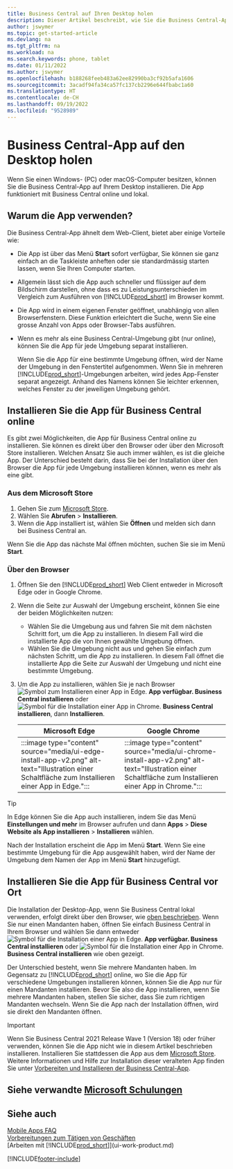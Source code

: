 ```yaml
---
title: Business Central auf Ihren Desktop holen
description: Dieser Artikel beschreibt, wie Sie die Business Central-App auf einen Windows- oder MACiOS-Desktop bekommen.
author: jswymer
ms.topic: get-started-article
ms.devlang: na
ms.tgt_pltfrm: na
ms.workload: na
ms.search.keywords: phone, tablet
ms.date: 01/11/2022
ms.author: jswymer
ms.openlocfilehash: b188268feeb483a62ee82990ba3cf92b5afa1606
ms.sourcegitcommit: 3acadf94fa34ca57fc137cb2296e644fbabc1a60
ms.translationtype: HT
ms.contentlocale: de-CH
ms.lasthandoff: 09/19/2022
ms.locfileid: "9528989"
---
```

# <a name="get-business-central-desktop-app"></a>Business Central-App auf den Desktop holen

Wenn Sie einen Windows- (PC) oder macOS-Computer besitzen, können Sie die Business Central-App auf Ihrem Desktop installieren. Die App funktioniert mit Business Central online und lokal.

## <a name="why-use-the-app"></a>Warum die App verwenden?

Die Business Central-App ähnelt dem Web-Client, bietet aber einige Vorteile wie:

- Die App ist über das Menü **Start** sofort verfügbar, Sie können sie ganz einfach an die Taskleiste anheften oder sie standardmässig starten lassen, wenn Sie Ihren Computer starten.
- Allgemein lässt sich die App auch schneller und flüssiger auf dem Bildschirm darstellen, ohne dass es zu Leistungsunterschieden im Vergleich zum Ausführen von [!INCLUDE[prod_short](includes/prod_short.md)] im Browser kommt.
- Die App wird in einem eigenen Fenster geöffnet, unabhängig von allen Browserfenstern. Diese Funktion erleichtert die Suche, wenn Sie eine grosse Anzahl von Apps oder Browser-Tabs ausführen.
- Wenn es mehr als eine Business Central-Umgebung gibt (nur online), können Sie die App für jede Umgebung separat installieren.

     Wenn Sie die App für eine bestimmte Umgebung öffnen, wird der Name der Umgebung in den Fenstertitel aufgenommen. Wenn Sie in mehreren [!INCLUDE[prod_short](includes/prod_short.md)]-Umgebungen arbeiten, wird jedes App-Fenster separat angezeigt. Anhand des Namens können Sie leichter erkennen, welches Fenster zu der jeweiligen Umgebung gehört.

## <a name="install-the-app-for-business-central-online"></a>Installieren Sie die App für Business Central online

Es gibt zwei Möglichkeiten, die App für Business Central online zu installieren. Sie können es direkt über den Browser oder über den Microsoft Store installieren. Welchen Ansatz Sie auch immer wählen, es ist die gleiche App. Der Unterschied besteht darin, dass Sie bei der Installation über den Browser die App für jede Umgebung installieren können, wenn es mehr als eine gibt.

### <a name="from-microsoft-store"></a>Aus dem Microsoft Store

1. Gehen Sie zum [Microsoft Store](https://go.microsoft.com/fwlink/?linkid=2182870).
2. Wählen Sie **Abrufen** > **Installieren**. 
3. Wenn die App installiert ist, wählen Sie **Öffnen** und melden sich dann bei Business Central an.

Wenn Sie die App das nächste Mal öffnen möchten, suchen Sie sie im Menü **Start**.

### <a name="from-the-browser"></a>Über den Browser

1. Öffnen Sie den [!INCLUDE[prod_short](includes/prod_short.md)] Web Client entweder in Microsoft Edge oder in Google Chrome.

2. Wenn die Seite zur Auswahl der Umgebung erscheint, können Sie eine der beiden Möglichkeiten nutzen:

   - Wählen Sie die Umgebung aus und fahren Sie mit dem nächsten Schritt fort, um die App zu installieren. In diesem Fall wird die installierte App die von Ihnen gewählte Umgebung öffnen.
   - Wählen Sie die Umgebung nicht aus und gehen Sie einfach zum nächsten Schritt, um die App zu installieren. In diesem Fall öffnet die installierte App die Seite zur Auswahl der Umgebung und nicht eine bestimmte Umgebung.

3. Um die App zu installieren, wählen Sie je nach Browser ![Symbol zum Installieren einer App in Edge.](media/ui-edge-install-app-icon.png) **App verfügbar. Business Central installieren** oder ![Symbol für die Installation einer App in Chrome.](media/ui-chrome-install-app-icon.png) **Business Central installieren**, dann **Installieren**.

   | Microsoft Edge | Google Chrome |
   |--|--|
   | :::image type="content" source="media/ui-edge-install-app-v2.png" alt-text="Illustration einer Schaltfläche zum Installieren einer App in Edge."::: | :::image type="content" source="media/ui-chrome-install-app-v2.png" alt-text="Illustration einer Schaltfläche zum Installieren einer App in Chrome."::: |

  > [!TIP]
  > In Edge können Sie die App auch installieren, indem Sie das Menü **Einstellungen und mehr** im Browser aufrufen und dann **Apps** > **Diese Website als App installieren** > **Installieren** wählen.

Nach der Installation erscheint die App im Menü **Start**. Wenn Sie eine bestimmte Umgebung für die App ausgewählt haben, wird der Name der Umgebung dem Namen der App im Menü **Start** hinzugefügt.

## <a name="install-the-app-for-business-central-on-premises"></a>Installieren Sie die App für Business Central vor Ort

Die Installation der Desktop-App, wenn Sie Business Central lokal verwenden, erfolgt direkt über den Browser, wie [oben beschrieben](#from-the-browser). Wenn Sie nur einen Mandanten haben, öffnen Sie einfach Business Central in Ihrem Browser und wählen Sie dann entweder ![Symbol für die Installation einer App in Edge.](media/ui-edge-install-app-icon.png) **App verfügbar. Business Central installieren** oder ![Symbol für die Installation einer App in Chrome.](media/ui-chrome-install-app-icon.png) **Business Central installieren** wie oben gezeigt.

Der Unterschied besteht, wenn Sie mehrere Mandanten haben. Im Gegensatz zu [!INCLUDE[prod_short](includes/prod_short.md)] online, wo Sie die App für verschiedene Umgebungen installieren können, können Sie die App nur für einen Mandanten installieren. Bevor Sie also die App installieren, wenn Sie mehrere Mandanten haben, stellen Sie sicher, dass Sie zum richtigen Mandanten wechseln. Wenn Sie die App nach der Installation öffnen, wird sie direkt den Mandanten öffnen.

> [!IMPORTANT]
> Wenn Sie Business Central 2021 Release Wave 1 (Version 18) oder früher verwenden, können Sie die App nicht wie in diesem Artikel beschrieben installieren. Installieren Sie stattdessen die App aus dem [Microsoft Store](https://go.microsoft.com/fwlink/?LinkId=734848). Weitere Informationen und Hilfe zur Installation dieser veralteten App finden Sie unter [Vorbereiten und Installieren der Business Central-App](/dynamics365/business-central/dev-itpro/deployment/install-business-central-app).

## <a name="see-related-microsoft-training"></a>Siehe verwandte [Microsoft Schulungen](/training/modules/alternative-interfaces-dynamics-365-business-central/index)

## <a name="see-also"></a>Siehe auch

[Mobile Apps FAQ](ui-mobile-faq.yml)  
[Vorbereitungen zum Tätigen von Geschäften](ui-get-ready-business.md)  
[Arbeiten mit [!INCLUDE[prod_short](includes/prod_short.md)]](ui-work-product.md)  


[!INCLUDE[footer-include](includes/footer-banner.md)]
